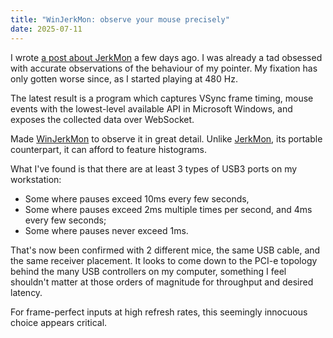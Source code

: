 ```yaml
---
title: "WinJerkMon: observe your mouse precisely"
date: 2025-07-11
---
```


I wrote [a post about JerkMon](/posts/lag/) a few days ago. I was already a tad obsessed with accurate observations of the behaviour of my pointer. My fixation has only gotten worse since, as I started playing at 480 Hz.

The latest result is a program which captures VSync frame timing, mouse events with the lowest-level available API in Microsoft Windows, and exposes the collected data over WebSocket.

Made [WinJerkMon](https://found.as/wl) to observe it in great detail. Unlike [JerkMon](https://found.as/l), its portable counterpart, it can afford to feature histograms.

What I've found is that there are at least 3 types of USB3 ports on my workstation:

- Some where pauses exceed 10ms every few seconds,
- Some where pauses exceed 2ms multiple times per second, and 4ms every few seconds;
- Some where pauses never exceed 1ms.

That's now been confirmed with 2 different mice, the same USB cable, and the same receiver placement. It looks to come down to the PCI-e topology behind the many USB controllers on my computer, something I feel shouldn't matter at those orders of magnitude for throughput and desired latency.

For frame-perfect inputs at high refresh rates, this seemingly innocuous choice appears critical.
